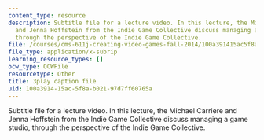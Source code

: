```yaml
---
content_type: resource
description: Subtitle file for a lecture video. In this lecture, the Michael Carriere
  and Jenna Hoffstein from the Indie Game Collective discuss managing a game studio,
  through the perspective of the Indie Game Collective.
file: /courses/cms-611j-creating-video-games-fall-2014/100a391415ac5f8ab02197d7ff60765a_knqdOcWTM.vtt
file_type: application/x-subrip
learning_resource_types: []
ocw_type: OCWFile
resourcetype: Other
title: 3play caption file
uid: 100a3914-15ac-5f8a-b021-97d7ff60765a
---
```

Subtitle file for a lecture video. In this lecture, the Michael Carriere and Jenna Hoffstein from the Indie Game Collective discuss managing a game studio, through the perspective of the Indie Game Collective.

